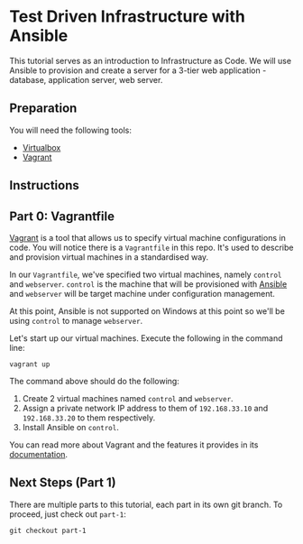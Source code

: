 # Test Driven Infrastructure with Ansible

This tutorial serves as an introduction to Infrastructure as Code. We will use Ansible to provision and create a server
for a 3-tier web application - database, application server, web server.


## Preparation

You will need the following tools:

- [Virtualbox](https://www.virtualbox.org/wiki/Downloads)
- [Vagrant](https://vagrantup.com)


## Instructions

## Part 0: Vagrantfile

[Vagrant](http://vagrantup.com) is a tool that allows us to specify virtual machine configurations in code. You will
notice there is a `Vagrantfile` in this repo. It's used to describe and provision virtual machines in a standardised
way.

In our `Vagrantfile`, we've specified two virtual machines, namely `control` and `webserver`. `control` is the machine
that will be provisioned with [Ansible](https://docs.ansible.com/) and `webserver` will be target machine under
configuration management.

At this point, Ansible is not supported on Windows at this point so we'll be using `control` to manage `webserver`.

Let's start up our virtual machines. Execute the following in the command line:

```
vagrant up
```

The command above should do the following:

1. Create 2 virtual machines named `control` and `webserver`.
2. Assign a private network IP address to them of `192.168.33.10` and `192.168.33.20` to them respectively.
3. Install Ansible on `control`.

You can read more about Vagrant and the features it provides in its [documentation](https://www.vagrantup.com/docs/).

## Next Steps (Part 1)

There are multiple parts to this tutorial, each part in its own git branch. To proceed, just check out `part-1`:

``` git checkout part-1 ```

